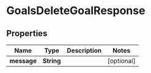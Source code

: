 

# GoalsDeleteGoalResponse


## Properties

| Name | Type | Description | Notes |
|------------ | ------------- | ------------- | -------------|
|**message** | **String** |  |  [optional] |



